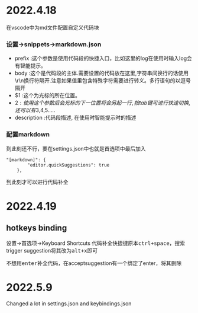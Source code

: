 # 2022.4.18

在vscode中为md文件配置自定义代码块

### 设置->snippets->markdown.json

- prefix :这个参数是使用代码段的快捷入口，比如这里的log在使用时输入Iog会有智能提示。
- body :这个是代码段的主体.需要设置的代码放在这里,字符串间换行的话使用\r\n换行符隔开.注意如果值里包含特殊字符需要进行转义。多行语句的以逗号隔开
- $1 :这个为光标的所在位置。
- $2 :使用这个参数后会光标的下一位置将会另起一行,按tab键可进行快速切换,还可以有$3,$4,$5.....
- description :代码段描述, 在使用时智能提示时的描述

### 配置markdown

到此刻还不行，要在settings.json中也就是首选项中最后加入

```
"[markdown]": {
        "editor.quickSuggestions": true
    },
```

到此刻才可以进行代码补全

# 2022.4.19

## hotkeys binding

设置->首选项->Keyboard Shortcuts
代码补全快捷键原本<kbd>ctrl+space</kbd>，搜索trigger suggestion将其改为<kbd>alt+x</kbd>即可

不想用<kbd>enter</kbd>补全代码，在acceptsuggestion有一个绑定了enter，将其删除

# 2022.5.9

Changed a lot in settings.json and keybindings.json